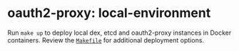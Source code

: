 # oauth2-proxy: local-environment

Run `make up` to deploy local dex, etcd and oauth2-proxy instances in Docker containers. Review the [`Makefile`](Makefile) for additional deployment options.
